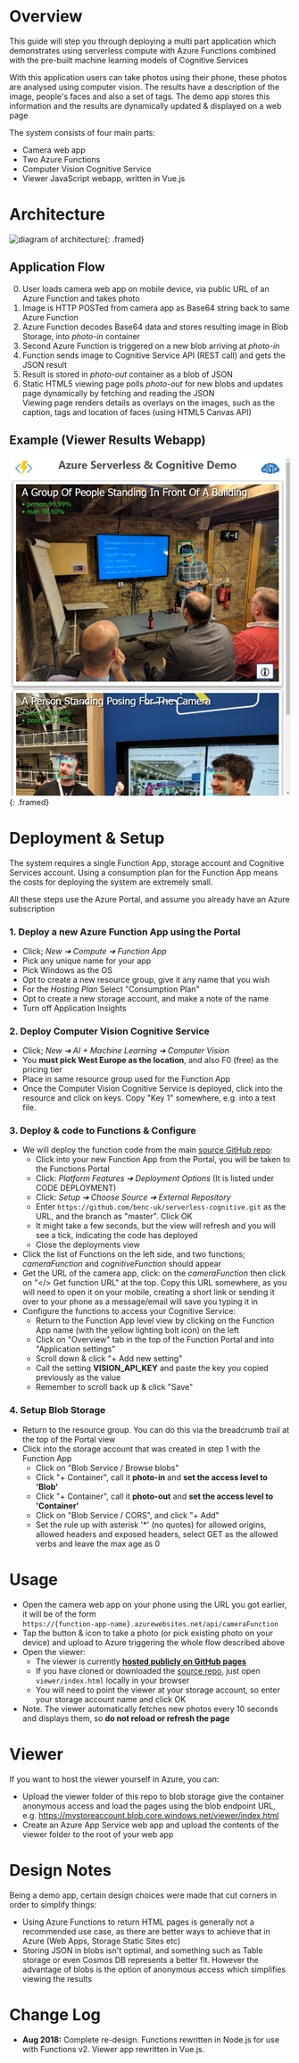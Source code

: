 # Overview
This guide will step you through deploying a multi part application which demonstrates using serverless compute with Azure Functions combined with the pre-built machine learning models of Cognitive Services 

With this application users can take photos using their phone, these photos are analysed using computer vision. The results have a description of the image, people's faces and also a set of tags. The demo app stores this information and the results are dynamically updated & displayed on a web page

The system consists of four main parts:
- Camera web app
- Two Azure Functions 
- Computer Vision Cognitive Service
- Viewer JavaScript webapp, written in Vue.js


# Architecture
![diagram of architecture](diagram.png){: .framed}


## Application Flow 

0. User loads camera web app on mobile device, via public URL of an Azure Function and takes photo
1. Image is HTTP POSTed from camera app as Base64 string back to same Azure Function
2. Azure Function decodes Base64 data and stores resulting image in Blob Storage, into *photo-in* container
3. Second Azure Function is triggered on a new blob arriving at *photo-in* 
4. Function sends image to Cognitive Service API (REST call) and gets the JSON result
5. Result is stored in *photo-out* container as a blob of JSON
6. Static HTML5 viewing page polls *photo-out* for new blobs and updates page dynamically by fetching and reading the JSON  
Viewing page renders details as overlays on the images, such as the caption, tags and location of faces (using HTML5 Canvas API)

## Example (Viewer Results Webapp)
![demo](demo.png){: .framed}


# Deployment & Setup
The system requires a single Function App, storage account and Cognitive Services account. Using a consumption plan for the Function App means the costs for deploying the system are extremely small.

All these steps use the Azure Portal, and assume you already have an Azure subscription

### 1. Deploy a new Azure Function App using the Portal 
- Click; *New ➔ Compute ➔ Function App*
 - Pick any unique name for your app
- Pick Windows as the OS
- Opt to create a new resource group, give it any name that you wish
- For the *Hosting Plan* Select "Consumption Plan"
- Opt to create a new storage account, and make a note of the name
- Turn off Application Insights

### 2. Deploy Computer Vision Cognitive Service
- Click; *New ➔ AI + Machine Learning ➔ Computer Vision*
- You **must pick West Europe as the location**, and also F0 (free) as the pricing tier
- Place in same resource group used for the Function App
- Once the Computer Vision Cognitive Service is deployed, click into the resource and click on keys. Copy "Key 1" somewhere, e.g. into a text file.

### 3. Deploy & code to Functions & Configure
- We will deploy the function code from the main [source GitHub repo](https://github.com/benc-uk/serverless-cognitive):
  - Click into your new Function App from the Portal, you will be taken to the Functions Portal
  - Click: *Platform Features ➔ Deployment Options* (It is listed under CODE DEPLOYMENT)
  - Click: *Setup ➔ Choose Source ➔ External Repository*
  - Enter `https://github.com/benc-uk/serverless-cognitive.git` as the URL, and the branch as "master". Click OK
  - It might take a few seconds, but the view will refresh and you will see a tick, indicating the code has deployed
  - Close the deployments view
- Click the list of Functions on the left side, and two functions; *cameraFunction* and *cognitiveFunction* should appear
- Get the URL of the camera app, click: on the *cameraFunction* then click on "</> Get function URL" at the top. Copy this URL somewhere, as you will need to open it on your mobile, creating a short link or sending it over to your phone as a message/email will save you typing it in
- Configure the functions to access your Cognitive Service:
  - Return to the Function App level view by clicking on the Function App name (with the yellow lighting bolt icon) on the left
  - Click on "Overview" tab in the top of the Function Portal and into "Application settings"
  - Scroll down & click "+ Add new setting"
  - Call the setting **VISION_API_KEY** and paste the key you copied previously as the value
  - Remember to scroll back up & click "Save"

### 4. Setup Blob Storage 
- Return to the resource group. You can do this via the breadcrumb trail at the top of the Portal view
- Click into the storage account that was created in step 1 with the Function App
  - Click on "Blob Service / Browse blobs"
  - Click "+ Container", call it **photo-in** and **set the access level to 'Blob'**
  - Click "+ Container", call it **photo-out** and **set the access level to 'Container'**
  - Click on "Blob Service / CORS", and click "+ Add"
  - Set the rule up with asterisk '*' (no quotes) for allowed origins, allowed headers and exposed headers, select GET as the allowed verbs and leave the max age as 0


# Usage
- Open the camera web app on your phone using the URL you got earlier, it will be of the form  
`https://{function-app-name}.azurewebsites.net/api/cameraFunction`
- Tap the button & icon to take a photo (or pick existing photo on your device) and upload to Azure triggering the whole flow described above 
- Open the viewer:
  - The viewer is currently [**hosted publicly on GitHub pages**](http://code.benco.io/serverless-cognitive/viewer)
  - If you have cloned or downloaded the [source repo](https://github.com/benc-uk/serverless-cognitive), just open `viewer/index.html` locally in your browser
  - You will need to point the viewer at your storage account, so enter your storage account name and click OK
- Note. The viewer automatically fetches new photos every 10 seconds and displays them, so **do not reload or refresh the page**


# Viewer
If you want to host the viewer yourself in Azure, you can:
- Upload the viewer folder of this repo to blob storage give the container anonymous access and load the pages using the blob endpoint URL, e.g. https://mystoreaccount.blob.core.windows.net/viewer/index.html
- Create an Azure App Service web app and upload the contents of the viewer folder to the root of your web app


# Design Notes
Being a demo app, certain design choices were made that cut corners in order to simplify things:
- Using Azure Functions to return HTML pages is generally not a recommended use case, as there are better ways to achieve that in Azure (Web Apps, Storage Static Sites etc)
- Storing JSON in blobs isn't optimal, and something such as Table storage or even Cosmos DB represents a better fit. However the advantage of blobs is the option of anonymous access which simplifies viewing the results


# Change Log
- **Aug 2018:** Complete re-design. Functions rewritten in Node.js for use with Functions v2. Viewer app rewritten in Vue.js.